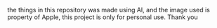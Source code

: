 the things in this repository was made using AI, and the image used is property of Apple, this project is only for personal use.
Thank you
